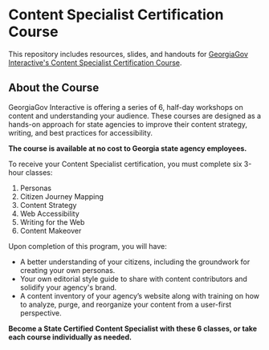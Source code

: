 # Content Specialist Certification Course
This repository includes resources, slides, and handouts for [GeorgiaGov Interactive's Content Specialist Certification Course](https://portal.georgia.gov/interactive/state-certified-content-specialist-course).

## About the Course

GeorgiaGov Interactive is offering a series of 6, half-day workshops on content and understanding your audience. These courses are designed as a hands-on approach for state agencies to improve their content strategy, writing, and best practices for accessibility.

**The course is available at no cost to Georgia state agency employees.**

To receive your Content Specialist certification, you must complete six 3-hour classes:
1. Personas
2. Citizen Journey Mapping
3. Content Strategy
4. Web Accessibility
5. Writing for the Web
6. Content Makeover

Upon completion of this program, you will have:

- A better understanding of your citizens, including the groundwork for creating your own personas.
- Your own editorial style guide to share with content contributors and solidify your agency's brand.
- A content inventory of your agency’s website along with training on how to analyze, purge, and reorganize your content from a user-first perspective.

**Become a State Certified Content Specialist with these 6 classes, or take each course individually as needed.**
